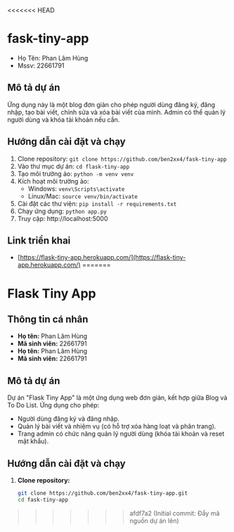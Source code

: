<<<<<<< HEAD
# fask-tiny-app
- Họ Tên: Phan Lâm Hùng
- Mssv: 22661791
## Mô tả dự án
Ứng dụng này là một blog đơn giản cho phép người dùng đăng ký, đăng nhập, tạo bài viết, chỉnh sửa và xóa bài viết của mình. Admin có thể quản lý người dùng và khóa tài khoản nếu cần.
## Hướng dẫn cài đặt và chạy
1. Clone repository: `git clone https://github.com/ben2xx4/fask-tiny-app`
2. Vào thư mục dự án: `cd flask-tiny-app`
3. Tạo môi trường ảo: `python -m venv venv`
4. Kích hoạt môi trường ảo:
   - Windows: `venv\Scripts\activate`
   - Linux/Mac: `source venv/bin/activate`
5. Cài đặt các thư viện: `pip install -r requirements.txt`
6. Chạy ứng dụng: `python app.py`
7. Truy cập: http://localhost:5000
## Link triển khai
- [https://flask-tiny-app.herokuapp.com/](https://flask-tiny-app.herokuapp.com/)
=======
# Flask Tiny App

## Thông tin cá nhân
- **Họ tên:** Phan Lâm Hùng
- **Mã sinh viên:** 22661791
- **Họ tên:** Phan Lâm Hùng
- **Mã sinh viên:** 22661791
## Mô tả dự án
Dự án "Flask Tiny App" là một ứng dụng web đơn giản, kết hợp giữa Blog và To Do List. Ứng dụng cho phép:
- Người dùng đăng ký và đăng nhập.
- Quản lý bài viết và nhiệm vụ (có hỗ trợ xóa hàng loạt và phân trang).
- Trang admin có chức năng quản lý người dùng (khóa tài khoản và reset mật khẩu).

## Hướng dẫn cài đặt và chạy
1. **Clone repository:**
   ```bash
   git clone https://github.com/ben2xx4/fask-tiny-app.git
   cd fask-tiny-app
>>>>>>> afdf7a2 (Initial commit: Đẩy mã nguồn dự án lên)
